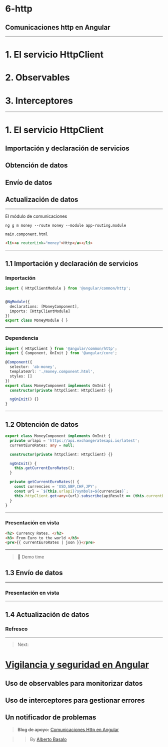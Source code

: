 # 6-http

## Comunicaciones http en Angular

---

# 1. El servicio HttpClient

# 2. Observables

# 3. Interceptores

---

# 1. El servicio HttpClient

## Importación y declaración de servicios

## Obtención de datos

## Envío de datos

## Actualización de datos

---

El módulo de comunicaciones

```console
ng g m money --route money --module app-routing.module
```

`main.component.html`

```html
<li><a routerLink="money">Http</a></li>
```

---

## 1.1 Importación y declaración de servicios

### Importación

```typescript
import { HttpClientModule } from '@angular/common/http';


@NgModule({
  declarations: [MoneyComponent],
  imports: [HttpClientModule]
})
export class MoneyModule { }
```

---

### Dependencia

```typescript
import { HttpClient } from '@angular/common/http';
import { Component, OnInit } from '@angular/core';

@Component({
  selector: 'ab-money',
  templateUrl: './money.component.html',
  styles: []
})
export class MoneyComponent implements OnInit {
  constructor(private httpClient: HttpClient) {}

  ngOnInit() {}
}
```

---

## 1.2 Obtención de datos

```typescript
export class MoneyComponent implements OnInit {
  private urlapi = 'https://api.exchangeratesapi.io/latest';
  currentEuroRates: any = null;

  constructor(private httpClient: HttpClient) {}

  ngOnInit() {
    this.getCurrentEuroRates();
  }

  private getCurrentEuroRates() {
    const currencies = 'USD,GBP,CHF,JPY';
    const url = `${this.urlapi}?symbols=${currencies}`;
    this.httpClient.get<any>(url).subscribe(apiResult => (this.currentEuroRates = apiResult));
  }
}
```

---

### Presentación en vista

```html
<h2> Currency Rates. </h2>
<h3> From Euro to the world </h3>
<pre>{{ currentEuroRates | json }}</pre>
```

---

> 🎪 Demo time

## 1.3 Envío de datos


---

### Presentación en vista

---

## 1.4 Actualización de datos

### Refresco

---

> Next:

# [Vigilancia y seguridad en Angular](https://academiabinaria.github.io/angular-basic/readme/7-watch.html)

## Uso de observables para monitorizar datos

## Uso de interceptores para gestionar errores

## Un notificador de problemas

> **Blog de apoyo:** [Comunicaciones Http en Angular](https://academia-binaria.com/comunicaciones-http-en-Angular/)

> > By [Alberto Basalo](https://twitter.com/albertobasalo)
